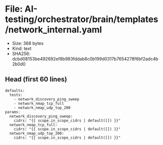 # File: AI-testing/orchestrator/brain/templates/network_internal.yaml

- Size: 368 bytes
- Kind: text
- SHA256: dcbd08153be492692ef8b983fddab6c0b199d0317b7654278f6bf2adc4b2b0d0

## Head (first 60 lines)

```
defaults:
  tests:
    - network_discovery_ping_sweep
    - network_nmap_tcp_full
    - network_nmap_udp_top_200
params:
  network_discovery_ping_sweep:
    cidrs: "{{ scope.in_scope_cidrs | default([]) }}"
  network_nmap_tcp_full:
    cidrs: "{{ scope.in_scope_cidrs | default([]) }}"
  network_nmap_udp_top_200:
    cidrs: "{{ scope.in_scope_cidrs | default([]) }}"
```

